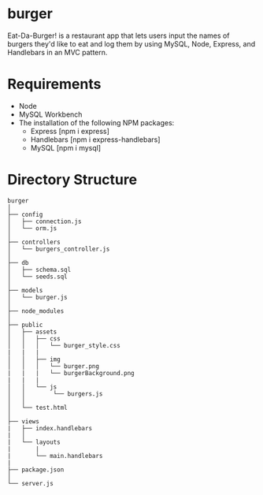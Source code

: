 # burger
Eat-Da-Burger! is a restaurant app that lets users input the names of burgers they'd like to eat and log them by using MySQL, Node, Express, and Handlebars in an MVC pattern.


# Requirements

* Node
* MySQL Workbench
* The installation of the following NPM packages:
    * Express [npm i express]
    * Handlebars [npm i express-handlebars]
    * MySQL [npm i mysql]

# Directory Structure

```
burger
│
├── config
│   ├── connection.js
│   └── orm.js
│ 
├── controllers
│   └── burgers_controller.js
│
├── db
│   ├── schema.sql
│   └── seeds.sql
│
├── models
│   └── burger.js
│ 
├── node_modules
│ 
├── public
│   ├── assets
│   │	├── css
│   │   │   └── burger_style.css
|   |   |
│   │   ├── img
│   │   │   └── burger.png
|   |   |   └── burgerBackground.png
|   |   |
│   │   └── js
│   │   	 └── burgers.js
│   │
│   └── test.html
│
├── views
|   ├── index.handlebars
|   │
|   └── layouts
|       |
|       └── main.handlebars
|
├── package.json
│
└── server.js
```

